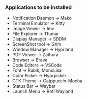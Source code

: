 ### Applications to be installed

- Notification Daemon -> Mako
- Terminal Emulator -> Kitty
- Image Viewer -> Imv
- File Explorer -> Thunar
- Display Manager -> SDDM
- ScreenShot tool -> Grim
- Window Manager -> Hyprland
- PDF Viewer -> Zathura
- Browser -> Brave
- Code Editors -> VSCode
- Font -> Rubik, MonoLisa
- Color Picker -> Hyprpicker
- GTK Theme -> Catppuccin-Mocha
- Status Bar -> Waybar
- Launch Menu -> Rofi Wayland
